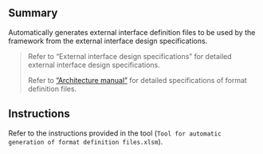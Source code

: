 Summary
-------
Automatically generates external interface definition files to be used by the framework from the external interface design specifications. 

> Refer to “External interface design specifications” for detailed external interface design specifications.
> 
> Refer to [”Architecture manual”](https://nablarch.github.io/docs/LATEST/doc/application_framework/application_framework/libraries/data_io/data_format/format_definition.html) for detailed specifications of format definition files.

Instructions
------------

Refer to the instructions provided in the tool (`Tool for automatic generation of format definition files.xlsm`).